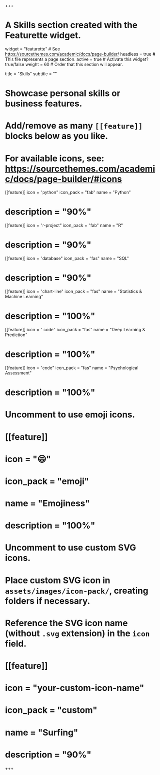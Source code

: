 +++
# A Skills section created with the Featurette widget.
widget = "featurette"  # See https://sourcethemes.com/academic/docs/page-builder/
headless = true  # This file represents a page section.
active = true  # Activate this widget? true/false
weight = 60  # Order that this section will appear.

title = "Skills"
subtitle = ""

# Showcase personal skills or business features.
# 
# Add/remove as many `[[feature]]` blocks below as you like.
# 
# For available icons, see: https://sourcethemes.com/academic/docs/page-builder/#icons

[[feature]]
  icon = "python"
  icon_pack = "fab"
  name = "Python"
  # description = "90%"

[[feature]]
  icon = "r-project"
  icon_pack = "fab"
  name = "R"
  # description = "90%"
  
[[feature]]
  icon = "database"
  icon_pack = "fas"
  name = "SQL"
  # description = "90%"

[[feature]]
  icon = "chart-line"
  icon_pack = "fas"
  name = "Statistics & Machine Learning"
  # description = "100%"  

[[feature]]
  icon = " code"
  icon_pack = "fas"
  name = "Deep Learning & Prediction"
  # description = "100%"  

[[feature]]
  icon = "code"
  icon_pack = "fas"
  name = "Psychological Assessment"
  # description = "100%"  


# Uncomment to use emoji icons.
# [[feature]]
#  icon = ":smile:"
#  icon_pack = "emoji"
#  name = "Emojiness"
#  description = "100%"  

# Uncomment to use custom SVG icons.
# Place custom SVG icon in `assets/images/icon-pack/`, creating folders if necessary.
# Reference the SVG icon name (without `.svg` extension) in the `icon` field.
# [[feature]]
#  icon = "your-custom-icon-name"
#  icon_pack = "custom"
#  name = "Surfing"
#  description = "90%"

+++

